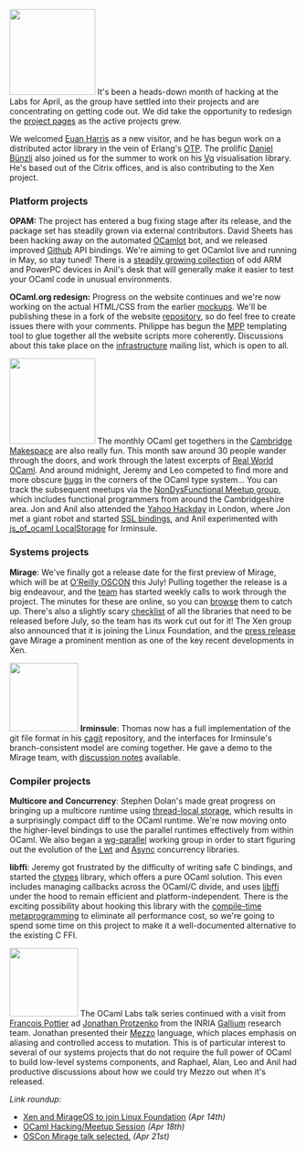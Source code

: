 <a href="../images/leo-oculus.jpg"><img class="left" width="150px" thumb="" src="../images/leo-oculus-thumb.jpg"></img></a>
It's been a heads-down month of hacking at the Labs for April, as the
group have settled into their projects and are concentrating on getting code
out.  We did take the opportunity to redesign the [project pages](../tasks/index.html) as the active projects grew.

We welcomed [Euan Harris](../people/euan.html) as a new visitor, and he has
begun work on a distributed actor library in the vein of Erlang's
[OTP](https://github.com/erlang/otp).  The prolific [Daniel Bünzli](http://erratique.ch) also joined us for the summer to work on his [Vg](http://erratique.ch/software/vg/) visualisation library.  He's based out of the Citrix offices, and is also contributing to the Xen project.

### Platform projects

<b>OPAM: </b> The project has entered a bug fixing stage after its release, and
the package set has steadily grown via external contributors. David Sheets has
been hacking away on the automated [OCamlot](../tasks/platform.html#OCamlot)
bot, and we released improved [Github](https://github.com/avsm/ocaml-github)
API bindings.  We're aiming to get OCamlot live and running in May, so stay
tuned!  There is a [steadily growing
collection](../tasks/platform.html#Machine%20Pool) of odd ARM and PowerPC
devices in Anil's desk that will generally make it easier to test your OCaml
code in unusual environments.

<b>OCaml.org redesign:</b> Progress on the website continues and we're now
working on the actual HTML/CSS from the earlier
[mockups](https://github.com/ocaml/ocaml.org/wiki/Site-Redesign).  We'll be
publishing these in a fork of the website
[repository](https://github.com/ocamllabs/ocaml.org), so do feel free to create
issues there with your comments.  Philippe has begun the
[MPP](../tasks/outreach.html#Meta%20preprocessor) templating tool to glue together
all the website scripts more coherently. Discussions about this take place on
the [infrastructure](http://lists.ocaml.org/listinfo/infrastructure) mailing
list, which is open to all.

<a href="../images/makespace-apr-2013.jpg"><img class="left" width="150px" thumb="" src="../images/makespace-apr-2013-thumb.jpg"></img></a>
The monthly OCaml get togethers in the [Cambridge
Makespace](http://makespace.org) are also really fun.  This month saw around 30
people wander through the doors, and work through the latest excerpts of
[Real World OCaml](http://realworldocaml.org). And around midnight, Jeremy and
Leo competed to find more and more obscure
[bugs](http://caml.inria.fr/mantis/view.php?id=5992) in the corners of the
OCaml type system...  You can track the subsequent meetups via the [NonDysFunctional Meetup group](http://www.meetup.com/Cambridge-NonDysFunctional-Programmers/events/114286762/), which includes functional programmers from around the Cambridgeshire area.  Jon and Anil also attended the [Yahoo Hackday](http://developer.yahoo.com/events/hack_europe_london/) in London, where Jon met a giant robot and started [SSL bindings](https://github.com/jonludlam/mssl), and Anil experimented with [js_of_ocaml LocalStorage](http://github.com/avsm/ocaml-js-localstorage) for Irminsule.

### Systems projects

<b>Mirage</b>: We've finally got a release date for the first preview of
Mirage, which will be at [O'Reilly OSCON](http://www.oscon.com/oscon2013/public/schedule/detail/28956) this July!  Pulling together the release is a big endeavour, and the
[team](../tasks/mirage.html) has started weekly calls to work through the
project.  The minutes for these are online, so you can
[browse](http://www.openmirage.org/wiki/tag/overview/meetings) them to catch
up. There's also a slightly scary
[checklist](http://www.openmirage.org/wiki/dev-preview-checklist) of all the
libraries that need to be released before July, so the team has its work cut
out for it!  The Xen group also announced that it is joining the Linux Foundation,
and the [press release](http://www.linuxfoundation.org/news-media/announcements/2013/04/xen-become-linux-foundation-collaborative-project) gave Mirage a prominent mention as one of the key recent developments in Xen.

<a href="../images/jon-robot-yahoo.jpg"><img class="right" width="120px" thumb="" src="../images/jon-robot-yahoo-thumb.jpg"></img></a>
<b>Irminsule</b>: Thomas now has a full implementation of the git file format
in his [cagit](http://github.com/samoht/cagit) repository, and the interfaces
for Irminsule's branch-consistent model are coming together.  He gave a demo to
the Mirage team, with [discussion
notes](http://www.openmirage.org/wiki/weekly-2013-04-23) available.

### Compiler projects

<b>Multicore and Concurrency</b>: Stephen Dolan's made great progress on bringing up a multicore
runtime using [thread-local storage](https://github.com/stedolan/ocaml), which results
in a surprisingly compact diff to the OCaml runtime.  We're now moving onto the
higher-level bindings to use the parallel runtimes effectively from within OCaml.
We also began a [wg-parallel](http://lists.ocaml.org/listinfo/wg-parallel) working
group in order to start figuring out the evolution of the [Lwt](http://ocsigen.org/lwt) and 
[Async](https://github.com/janestreet/async) concurrency libraries.

<b>libffi</b>: Jeremy got frustrated by the difficulty of writing safe C bindings,
and started the [ctypes](http://github.com/ocamllabs/ocaml-ctypes) library, which
offers a pure OCaml solution. This even includes managing callbacks across the
OCaml/C divide, and uses [libffi](https://github.com/atgreen/libffi) under the hood
to remain efficient and platform-independent.  There is the exciting possibility
about hooking this library with the [compile-time metaprogramming](../tasks/compiler.html#Compile-time%20meta%20programming) to eliminate all performance cost, so we're going to spend some time
on this project to make it a well-documented alternative to the existing C FFI.

<a href="../images/mezzo-talk.jpg"><img class="right" width="120px" thumb="" src="../images/mezzo-talk.jpg"></img></a>
The OCaml Labs talk series continued with a visit from [Francois
Pottier](http://gallium.inria.fr/~fpottier/) ad [Jonathan
Protzenko](http://www.xulforum.org) from the INRIA
[Gallium](http://gallium.inria.fr) research team.  Jonathan presented their
[Mezzo](http://gallium.inria.fr/~protzenk/mezzo-lang) language, which places
emphasis on aliasing and controlled access to mutation.  This is of particular
interest to several of our systems projects that do not require the full power of
OCaml to build low-level systems components, and Raphael, Alan, Leo and Anil
had productive discussions about how we could try Mezzo out when it's released.


<i>Link roundup:</i>

* <a class="icon-rss" href="http://www.linuxfoundation.org/news-media/announcements/2013/04/xen-become-linux-foundation-collaborative-project">Xen and MirageOS to join Linux Foundation</a> _(Apr 14th)_
* <a class="icon-community" href="http://www.meetup.com/Cambridge-NonDysFunctional-Programmers/events/114286762/">OCaml Hacking/Meetup Session</a> _(Apr 18th)_
* <a class="icon-quick-links" href="http://www.oscon.com/oscon2013/public/schedule/detail/28956">OSCon Mirage talk selected.</a> _(Apr 21st)_
